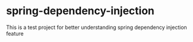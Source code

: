 # spring-dependency-injection
This is a test project for better understanding spring dependency injection feature
